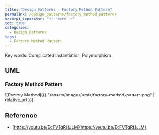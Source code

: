 ```yaml
---
title: "Design Patterns - Factory Method Pattern"
permalink: /design_patterns/factory_method_pattern/
excerpt_separator: "<!--more-->"
toc: true
categories:
  - Design Patterns
tags:
  - Factory Method Pattern
---
```


Key words: Complicated instantiation, Polymorphism

## UML  

### Factory Method Pattern

![Factory Method]({{ "/assets/images/umls/factory-method-pattern.png" | relative_url }})

## Reference

- [https://youtu.be/EcFVTgRHJLM](https://youtu.be/EcFVTgRHJLM)
